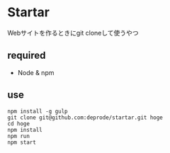 # Startar
Webサイトを作るときにgit cloneして使うやつ

## required
* Node & npm

## use
```
npm install -g gulp
git clone git@github.com:deprode/startar.git hoge
cd hoge
npm install
npm run
npm start
```
